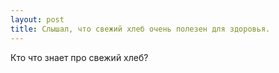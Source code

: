 ```yaml
---
layout: post 
title: Слышал, что свежий хлеб очень полезен для здоровья. 
--- 
```

Кто что знает про свежий хлеб?